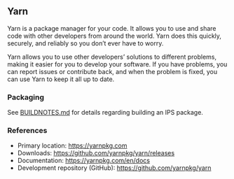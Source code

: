 ## Yarn

Yarn is a package manager for your code. It allows you to use and share code with other developers from around the world. Yarn does this quickly, securely, and reliably so you don’t ever have to worry.

Yarn allows you to use other developers’ solutions to different problems, making it easier for you to develop your software. If you have problems, you can report issues or contribute back, and when the problem is fixed, you can use Yarn to keep it all up to date.

### Packaging
See [BUILDNOTES.md](Build/BUILDNOTES.md) for details regarding building an IPS package.


### References
- Primary location:  https://yarnpkg.com
- Downloads:  https://github.com/yarnpkg/yarn/releases
- Documentation:  https://yarnpkg.com/en/docs
- Development repository (GitHub):  https://github.com/yarnpkg/yarn
